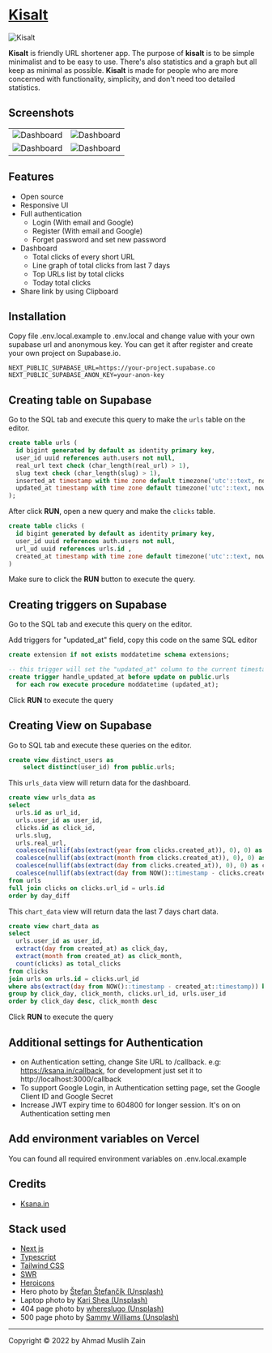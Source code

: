 # [Kisalt](https://kisalt.one)

![Kisalt](public/images/meta/meta.jpg)

**Kisalt** is friendly URL shortener app. The purpose of **kisalt** is to be simple minimalist and to be easy to use. There's also statistics and a graph but all keep as minimal as possible. **Kisalt** is made for people who are more concerned with functionality, simplicity, and don't need too detailed statistics.

## Screenshots

<table>
 <tbody>
  <tr>
     <td>
       <img alt="Dashboard" src="screenshots/home.png" />
     </td>
     <td>
       <img alt="Dashboard" src="screenshots/mobile-1.png" />
     </td>
  </tr>
   <tr>
     <td>
       <img alt="Dashboard" src="screenshots/mobile-2.png" />
     </td>
     <td>
       <img alt="Dashboard" src="screenshots/mobile-3.png" />
     </td>
   </tr>
 </tbody>
</table>

## Features

- Open source
- Responsive UI
- Full authentication
  - Login (With email and Google)
  - Register (With email and Google)
  - Forget password and set new password
- Dashboard
  - Total clicks of every short URL
  - Line graph of total clicks from last 7 days
  - Top URLs list by total clicks
  - Today total clicks
- Share link by using Clipboard

## Installation

Copy file .env.local.example to .env.local and change value with your own supabase url and anonymous key. You can get it after register and create your own project on Supabase.io.

```
NEXT_PUBLIC_SUPABASE_URL=https://your-project.supabase.co
NEXT_PUBLIC_SUPABASE_ANON_KEY=your-anon-key
```

## Creating table on Supabase

Go to the SQL tab and execute this query to make the `urls` table on the editor.

```sql
create table urls (
  id bigint generated by default as identity primary key,
  user_id uuid references auth.users not null,
  real_url text check (char_length(real_url) > 1),
  slug text check (char_length(slug) > 1),
  inserted_at timestamp with time zone default timezone('utc'::text, now()) not null,
  updated_at timestamp with time zone default timezone('utc'::text, now()) not null
);
```

After click **RUN**, open a new query and make the `clicks` table.

```sql
create table clicks (
  id bigint generated by default as identity primary key,
  user_id uuid references auth.users not null,
  url_ud uuid references urls.id ,
  created_at timestamp with time zone default timezone('utc'::text, now()) not null
)
```

Make sure to click the **RUN** button to execute the query.

## Creating triggers on Supabase

Go to the SQL tab and execute this query on the editor.

Add triggers for "updated_at" field, copy this code on the same SQL editor

```sql
create extension if not exists moddatetime schema extensions;

-- this trigger will set the "updated_at" column to the current timestamp for every update
create trigger handle_updated_at before update on public.urls
  for each row execute procedure moddatetime (updated_at);
```

Click **RUN** to execute the query

## Creating View on Supabase

Go to SQL tab and execute these queries on the editor.

```sql
create view distinct_users as
    select distinct(user_id) from public.urls;
```

This `urls_data` view will return data for the dashboard.

```sql
create view urls_data as
select
  urls.id as url_id,
  urls.user_id as user_id,
  clicks.id as click_id,
  urls.slug,
  urls.real_url,
  coalesce(nullif(abs(extract(year from clicks.created_at)), 0), 0) as click_year,
  coalesce(nullif(abs(extract(month from clicks.created_at)), 0), 0) as click_month,
  coalesce(nullif(abs(extract(day from clicks.created_at)), 0), 0) as click_day,
  coalesce(nullif(abs(extract(day from NOW()::timestamp - clicks.created_at::timestamp)), 0), 0) as day_diff
from urls
full join clicks on clicks.url_id = urls.id
order by day_diff
```

This `chart_data` view will return data the last 7 days chart data.

```sql
create view chart_data as
select
  urls.user_id as user_id,
  extract(day from created_at) as click_day,
  extract(month from created_at) as click_month,
  count(clicks) as total_clicks
from clicks
join urls on urls.id = clicks.url_id
where abs(extract(day from NOW()::timestamp - created_at::timestamp)) between 0 and 6
group by click_day, click_month, clicks.url_id, urls.user_id
order by click_day desc, click_month desc
```

Click **RUN** to execute the query

## Additional settings for Authentication

- on Authentication setting, change Site URL to /callback. e.g: https://ksana.in/callback, for development just set it to http://localhost:3000/callback
- To support Google Login, in Authentication setting page, set the Google Client ID and Google Secret
- Increase JWT expiry time to 604800 for longer session. It's on on Authentication setting men

## Add environment variables on Vercel

You can found all required environment variables on .env.local.example

## Credits

- [Ksana.in](https://github.com/mazipan/ksana.in)

## Stack used

- [Next js](https://nextjs.org/)
- [Typescript](https://www.typescriptlang.org/)
- [Tailwind CSS](https://tailwindcss.com/)
- [SWR](https://swr.vercel.app/)
- [Heroicons](https://heroicons.com/)
- Hero photo by [Štefan Štefančík (Unsplash)](https://unsplash.com/@cikstefan)
- Laptop photo by [Kari Shea (Unsplash)](https://unsplash.com/@karishea)
- 404 page photo by [whereslugo (Unsplash)](https://unsplash.com/@whereslugo)
- 500 page photo by [Sammy Williams (Unsplash)](https://unsplash.com/@sammywilliams)

---

Copyright ©️ 2022 by Ahmad Muslih Zain
